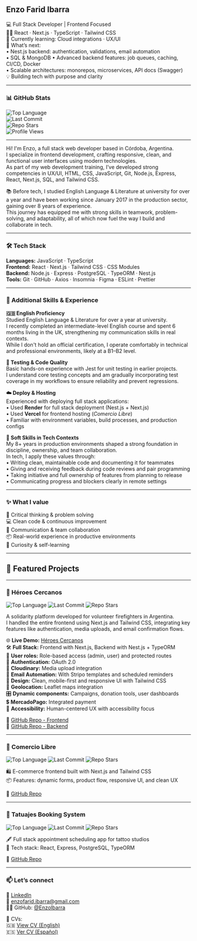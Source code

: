## Enzo Farid Ibarra  
💻 Full Stack Developer | Frontend Focused  
👨‍💻 React · Next.js · TypeScript · Tailwind CSS  
🌱 Currently learning: Cloud integrations · UX/UI  
🚀 What’s next:  
• Nest.js backend: authentication, validations, email automation  
• SQL & MongoDB
• Advanced backend features: job queues, caching, CI/CD, Docker  
• Scalable architectures: monorepos, microservices, API docs (Swagger)  
💡 Building tech with purpose and clarity  

---

### 📊 GitHub Stats

![Top Language](https://img.shields.io/github/languages/top/EnzoIbarra/comercio-libre)  
![Last Commit](https://img.shields.io/github/last-commit/EnzoIbarra/comercio-libre)  
![Repo Stars](https://img.shields.io/github/stars/EnzoIbarra/comercio-libre?style=social)  
![Profile Views](https://komarev.com/ghpvc/?username=EnzoIbarra&style=flat-square)  

---

Hi! I'm Enzo, a full stack web developer based in Córdoba, Argentina.  
I specialize in frontend development, crafting responsive, clean, and functional user interfaces using modern technologies.  
As part of my web development training, I’ve developed strong competencies in UX/UI, HTML, CSS, JavaScript, Git, Node.js, Express, React, Next.js, SQL, and Tailwind CSS.

📚 Before tech, I studied English Language & Literature at university for over a year and have been working since January 2017 in the production sector, gaining over 8 years of experience.  
This journey has equipped me with strong skills in teamwork, problem-solving, and adaptability, all of which now fuel the way I build and collaborate in tech.

---

### 🛠 Tech Stack

**Languages:** JavaScript · TypeScript  
**Frontend:** React · Next.js · Tailwind CSS · CSS Modules  
**Backend:** Node.js · Express · PostgreSQL · TypeORM · Nest.js  
**Tools:** Git · GitHub · Axios · Insomnia · Figma · ESLint · Prettier  

---

### 🧠 Additional Skills & Experience

**🇬🇧 English Proficiency**  
Studied English Language & Literature for over a year at university.  
I recently completed an intermediate-level English course and spent 6 months living in the UK, strengthening my communication skills in real contexts.  
While I don't hold an official certification, I operate comfortably in technical and professional environments, likely at a B1–B2 level.

**🧪 Testing & Code Quality**  
Basic hands-on experience with Jest for unit testing in earlier projects.  
I understand core testing concepts and am gradually incorporating test coverage in my workflows to ensure reliability and prevent regressions.

**☁️ Deploy & Hosting**  
Experienced with deploying full stack applications:  
• Used **Render** for full stack deployment (Nest.js + Next.js)  
• Used **Vercel** for frontend hosting (*Comercio Libre*)  
• Familiar with environment variables, build processes, and production configs

**🧩 Soft Skills in Tech Contexts**  
My 8+ years in production environments shaped a strong foundation in discipline, ownership, and team collaboration.  
In tech, I apply these values through:  
• Writing clean, maintainable code and documenting it for teammates  
• Giving and receiving feedback during code reviews and pair programming  
• Taking initiative and full ownership of features from planning to release  
• Communicating progress and blockers clearly in remote settings  

---

### ✨ What I value

🧠 Critical thinking & problem solving  
💻 Clean code & continuous improvement  
🤝 Communication & team collaboration  
📦 Real-world experience in productive environments  
🌱 Curiosity & self-learning  

---

## 🚀 Featured Projects  

---

### 🌟 Héroes Cercanos

![Top Language](https://img.shields.io/github/languages/top/HeroesCercanos/Front)
![Last Commit](https://img.shields.io/github/last-commit/HeroesCercanos/Front)
![Repo Stars](https://img.shields.io/github/stars/HeroesCercanos/Front?style=social)

A solidarity platform developed for volunteer firefighters in Argentina.  
I handled the entire frontend using Next.js and Tailwind CSS, integrating key features like authentication, media uploads, and email confirmation flows.

🌐 **Live Demo:** [Héroes Cercanos](https://heroes-cercanos-front.onrender.com/)  
🛠 **Full Stack:** Frontend with Next.js, Backend with Nest.js + TypeORM  
👤 **User roles:** Role-based access (admin, user) and protected routes  
🔐 **Authentication:** OAuth 2.0  
📸 **Cloudinary:** Media upload integration  
📧 **Email Automation:** With Stripo templates and scheduled reminders  
📱 **Design:** Clean, mobile-first and responsive UI with Tailwind CSS  
📍 **Geolocation:** Leaflet maps integration  
🎛 **Dynamic components:** Campaigns, donation tools, user dashboards  
💲 **MercadoPago:** Integrated payment  
🔗 **Accessibility:** Human-centered UX with accessibility focus  

🔗 [GitHub Repo - Frontend](https://github.com/HeroesCercanos/Front)  
🔗 [GitHub Repo - Backend](https://github.com/HeroesCercanos/Back)  

---

### 🌟 Comercio Libre  

![Top Language](https://img.shields.io/github/languages/top/EnzoIbarra/comercio-libre)
![Last Commit](https://img.shields.io/github/last-commit/EnzoIbarra/comercio-libre)
![Repo Stars](https://img.shields.io/github/stars/EnzoIbarra/comercio-libre?style=social)

🛍️ E-commerce frontend built with Next.js and Tailwind CSS  
📦 Features: dynamic forms, product flow, responsive UI, and clean UX  

🔗 [GitHub Repo](https://github.com/EnzoIbarra/comercio-libre)

---

### 🌟 Tatuajes Booking System  

![Top Language](https://img.shields.io/github/languages/top/EnzoIbarra/Tattoo-M3)
![Last Commit](https://img.shields.io/github/last-commit/EnzoIbarra/Tattoo-M3)
![Repo Stars](https://img.shields.io/github/stars/EnzoIbarra/Tattoo-M3?style=social)

🖋️ Full stack appointment scheduling app for tattoo studios  
🧠 Tech stack: React, Express, PostgreSQL, TypeORM  

🔗 [GitHub Repo](https://github.com/EnzoIbarra/Tattoo-M3)

---

### 📫 Let’s connect  

💼 [LinkedIn](https://www.linkedin.com/in/enzoibarra/)  
📧 enzofarid.ibarra@gmail.com  
👨‍💻 GitHub: [@EnzoIbarra](https://github.com/EnzoIbarra)  

📄 CVs:  
🇬🇧 [View CV (English)](https://drive.google.com/file/d/1tedJUrd3K4Je33zvaxtNJQxhTOmwqape/view?usp=sharing)  
🇪🇸 [Ver CV (Español)](https://drive.google.com/file/d/1MPGL2Kj40eaP6E7TOxLD2VwQQqfI3a24/view?usp=sharing)
